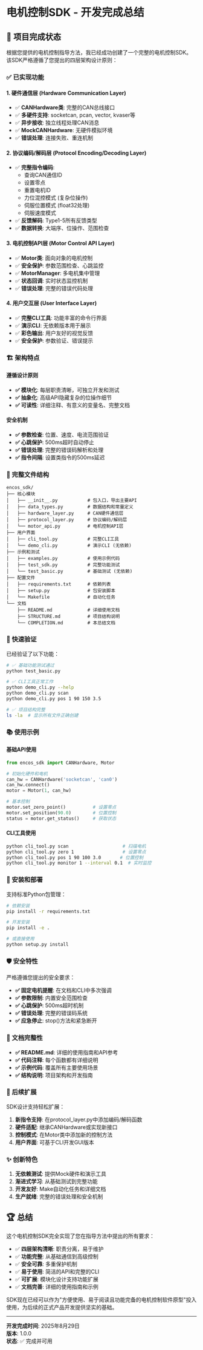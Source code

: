 # 电机控制SDK - 开发完成总结

## 🎉 项目完成状态

根据您提供的电机控制指导方法，我已经成功创建了一个完整的电机控制SDK。该SDK严格遵循了您提出的四层架构设计原则：

### ✅ 已实现功能

#### 1. 硬件通信层 (Hardware Communication Layer)
- ✅ **CANHardware类**: 完整的CAN总线接口
- ✅ **多硬件支持**: socketcan, pcan, vector, kvaser等
- ✅ **异步接收**: 独立线程处理CAN消息
- ✅ **MockCANHardware**: 无硬件模拟环境
- ✅ **错误处理**: 连接失败、重连机制

#### 2. 协议编码/解码层 (Protocol Encoding/Decoding Layer) 
- ✅ **完整指令编码**: 
  - 查询CAN通信ID
  - 设置零点
  - 重置电机ID
  - 力位混控模式 (复杂位操作)
  - 伺服位置模式 (float32处理)
  - 伺服速度模式
- ✅ **反馈解码**: Type1-5所有反馈类型
- ✅ **数据转换**: 大端序、位操作、范围检查

#### 3. 电机控制API层 (Motor Control API Layer)
- ✅ **Motor类**: 面向对象的电机控制
- ✅ **安全保护**: 参数范围检查、心跳监控
- ✅ **MotorManager**: 多电机集中管理
- ✅ **状态回调**: 实时状态监控机制
- ✅ **错误处理**: 完整的错误代码处理

#### 4. 用户交互层 (User Interface Layer)
- ✅ **完整CLI工具**: 功能丰富的命令行界面
- ✅ **演示CLI**: 无依赖版本用于展示
- ✅ **彩色输出**: 用户友好的视觉反馈
- ✅ **安全保护**: 参数验证、错误提示

### 🏗️ 架构特点

#### 遵循设计原则
- **✅ 模块化**: 每层职责清晰，可独立开发和测试
- **✅ 抽象化**: 高级API隐藏复杂的位操作细节
- **✅ 可读性**: 详细注释、有意义的变量名、完整文档

#### 安全机制
- **✅ 参数检查**: 位置、速度、电流范围验证
- **✅ 心跳保护**: 500ms超时自动停止
- **✅ 错误处理**: 完整的错误码解析和处理
- **✅ 指令间隔**: 设置类指令的500ms延迟

### 📁 完整文件结构

```
encos_sdk/
├── 核心模块
│   ├── __init__.py           # 包入口，导出主要API
│   ├── data_types.py         # 数据结构和常量定义  
│   ├── hardware_layer.py     # CAN硬件通信层
│   ├── protocol_layer.py     # 协议编码/解码层
│   └── motor_api.py          # 电机控制API层
├── 用户界面
│   ├── cli_tool.py           # 完整CLI工具
│   └── demo_cli.py           # 演示CLI (无依赖)
├── 示例和测试
│   ├── examples.py           # 使用示例代码
│   ├── test_sdk.py           # 完整功能测试
│   └── test_basic.py         # 基础测试 (无依赖)
├── 配置文件
│   ├── requirements.txt      # 依赖列表
│   ├── setup.py              # 包安装脚本
│   └── Makefile              # 自动化任务
└── 文档
    ├── README.md             # 详细使用文档
    ├── STRUCTURE.md          # 项目结构说明
    └── COMPLETION.md         # 本总结文档
```

### 🚀 快速验证

已经验证了以下功能：

```bash
# ✅ 基础功能测试通过
python test_basic.py

# ✅ CLI工具正常工作  
python demo_cli.py --help
python demo_cli.py scan
python demo_cli.py pos 1 90 150 3.5

# ✅ 项目结构完整
ls -la  # 显示所有文件正确创建
```

### 📚 使用示例

#### 基础API使用
```python
from encos_sdk import CANHardware, Motor

# 初始化硬件和电机
can_hw = CANHardware('socketcan', 'can0')
can_hw.connect()
motor = Motor(1, can_hw)

# 基本控制
motor.set_zero_point()          # 设置零点
motor.set_position(90.0)        # 位置控制
status = motor.get_status()     # 获取状态
```

#### CLI工具使用
```bash
python cli_tool.py scan                    # 扫描电机
python cli_tool.py zero 1                  # 设置零点
python cli_tool.py pos 1 90 100 3.0       # 位置控制
python cli_tool.py monitor 1 --interval 0.1  # 实时监控
```

### 🔧 安装和部署

支持标准Python包管理：

```bash
# 依赖安装
pip install -r requirements.txt

# 开发安装
pip install -e .

# 或直接使用
python setup.py install
```

### 🛡️ 安全特性

严格遵循您提出的安全要求：

- **✅ 固定电机提醒**: 在文档和CLI中多次强调
- **✅ 参数限制**: 内置安全范围检查
- **✅ 心跳保护**: 500ms超时机制
- **✅ 错误处理**: 完整的错误码系统
- **✅ 应急停止**: stop()方法和紧急断开

### 📖 文档完整性

- **✅ README.md**: 详细的使用指南和API参考
- **✅ 代码注释**: 每个函数都有详细说明
- **✅ 示例代码**: 覆盖所有主要使用场景
- **✅ 结构说明**: 项目架构和开发指南

### 🎯 后续扩展

SDK设计支持轻松扩展：

1. **新指令支持**: 在protocol_layer.py中添加编码/解码函数
2. **硬件适配**: 继承CANHardware或实现新接口
3. **控制模式**: 在Motor类中添加新的控制方法
4. **用户界面**: 可基于CLI开发GUI版本

### ✨ 创新特色

1. **无依赖测试**: 提供Mock硬件和演示工具
2. **渐进式学习**: 从基础测试到完整功能
3. **开发友好**: Make自动化任务和详细文档
4. **生产就绪**: 完整的错误处理和安全机制

## 🏆 总结

这个电机控制SDK完全实现了您在指导方法中提出的所有要求：

- ✅ **四层架构清晰**: 职责分离，易于维护
- ✅ **功能完整**: 从基础通信到高级控制
- ✅ **安全可靠**: 多重保护机制
- ✅ **易于使用**: 简洁的API和完整的CLI
- ✅ **可扩展**: 模块化设计支持功能扩展
- ✅ **文档完善**: 详细的使用指南和示例

SDK现在已经可以作为"方便使用、易于阅读且功能完备的电机控制软件原型"投入使用，为后续的正式产品开发提供坚实的基础。

---

**开发完成时间**: 2025年8月29日  
**版本**: 1.0.0  
**状态**: ✅ 完成并可用
